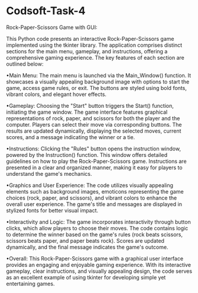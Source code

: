 # Codsoft-Task-4

Rock-Paper-Scissors Game with GUI:

This Python code presents an interactive Rock-Paper-Scissors game implemented using the tkinter library. The application comprises distinct sections for the main menu, gameplay, and instructions, offering a comprehensive gaming experience. The key features of each section are outlined below:

•Main Menu:
The main menu is launched via the Main_Window() function. It showcases a visually appealing background image with options to start the game, access game rules, or exit. The buttons are styled using bold fonts, vibrant colors, and elegant hover effects.

•Gameplay:
Choosing the "Start" button triggers the Start() function, initiating the game window. The game interface features graphical representations of rock, paper, and scissors for both the player and the computer. Players can select their move via corresponding buttons. The results are updated dynamically, displaying the selected moves, current scores, and a message indicating the winner or a tie.

•Instructions:
Clicking the "Rules" button opens the instruction window, powered by the Instruction() function. This window offers detailed guidelines on how to play the Rock-Paper-Scissors game. Instructions are presented in a clear and organized manner, making it easy for players to understand the game's mechanics.

•Graphics and User Experience:
The code utilizes visually appealing elements such as background images, emoticons representing the game choices (rock, paper, and scissors), and vibrant colors to enhance the overall user experience. The game's title and messages are displayed in stylized fonts for better visual impact.

•Interactivity and Logic:
The game incorporates interactivity through button clicks, which allow players to choose their moves. The code contains logic to determine the winner based on the game's rules (rock beats scissors, scissors beats paper, and paper beats rock). Scores are updated dynamically, and the final message indicates the game's outcome.

•Overall:
This Rock-Paper-Scissors game with a graphical user interface provides an engaging and enjoyable gaming experience. With its interactive gameplay, clear instructions, and visually appealing design, the code serves as an excellent example of using tkinter for developing simple yet entertaining games.
